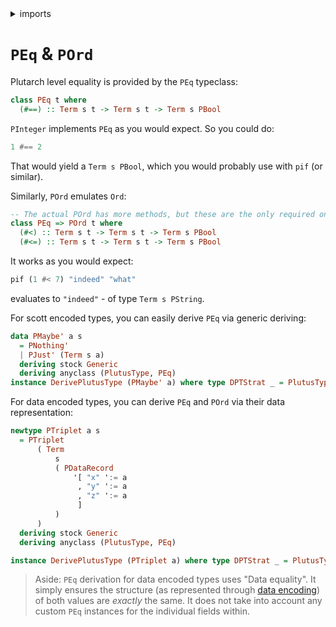 <details>
<summary> imports </summary>
<p>

```haskell
module Plutarch.Docs.PEqAndPOrd (PMaybe'(..)) where

import Plutarch.Prelude
```

</p>
</details>

# `PEq` & `POrd`

Plutarch level equality is provided by the `PEq` typeclass:

```hs
class PEq t where
  (#==) :: Term s t -> Term s t -> Term s PBool
```

`PInteger` implements `PEq` as you would expect. So you could do:

```hs
1 #== 2
```
That would yield a `Term s PBool`, which you would probably use with `pif` (or similar).

Similarly, `POrd` emulates `Ord`: 

```hs
-- The actual POrd has more methods, but these are the only required ones.
class PEq => POrd t where
  (#<) :: Term s t -> Term s t -> Term s PBool
  (#<=) :: Term s t -> Term s t -> Term s PBool
```

It works as you would expect:

```hs
pif (1 #< 7) "indeed" "what"
```

evaluates to `"indeed"` - of type `Term s PString`.

For scott encoded types, you can easily derive `PEq` via generic deriving:

```haskell
data PMaybe' a s
  = PNothing'
  | PJust' (Term s a)
  deriving stock Generic
  deriving anyclass (PlutusType, PEq)
instance DerivePlutusType (PMaybe' a) where type DPTStrat _ = PlutusTypeScott
```

For data encoded types, you can derive `PEq` and `POrd` via their data representation:

```haskell
newtype PTriplet a s
  = PTriplet
      ( Term
          s
          ( PDataRecord
              '[ "x" ':= a
               , "y" ':= a
               , "z" ':= a
               ]
          )
      )
  deriving stock Generic
  deriving anyclass (PlutusType, PEq)

instance DerivePlutusType (PTriplet a) where type DPTStrat _ = PlutusTypeData
```

> Aside: `PEq` derivation for data encoded types uses "Data equality". It simply ensures the structure (as represented through [data encoding](../Concepts/DataAndScottEncoding.md#data-encoding)) of both values are _exactly_ the same. It does not take into account any custom `PEq` instances for the individual fields within.
